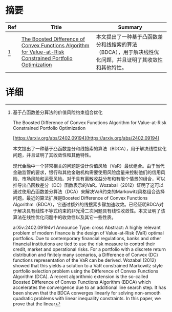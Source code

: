 # 摘要

| Ref | Title | Summary |
| --- | --- | --- |
| [^1] | [The Boosted Difference of Convex Functions Algorithm for Value-at-Risk Constrained Portfolio Optimization](https://arxiv.org/abs/2402.09194) | 本文提出了一种基于凸函数差分和线搜索的算法（BDCA），用于解决线性优化问题，并且证明了其收敛性和其他特性。 |

# 详细

[^1]: 基于凸函数差分算法的价值风险约束组合优化

    The Boosted Difference of Convex Functions Algorithm for Value-at-Risk Constrained Portfolio Optimization

    [https://arxiv.org/abs/2402.09194](https://arxiv.org/abs/2402.09194)

    本文提出了一种基于凸函数差分和线搜索的算法（BDCA），用于解决线性优化问题，并且证明了其收敛性和其他特性。

    

    现代金融中一个非常相关的问题是设计价值风险（VaR）最优组合。由于当代金融监管的要求，银行和其他金融机构需要使用风险度量来控制他们的信用风险、市场风险和运营风险。对于具有离散收益分布和有限个情景的组合，可以推导出凸函数差分（DC）函数表示的VaR。Wozabal（2012）证明了这可以通过使用凸函数差分算法（DCA）来解决VaR约束的Markowitz风格组合选择问题。最近的算法扩展是Boosted Difference of Convex Functions Algorithm（BDCA），它通过额外的线搜索步骤加速收敛。已经证明BDCA对于解决具有线性不等式约束的非光滑二次问题具有线性收敛性。本文证明了该算法在线性优化问题中的收敛性以及其它一些性质。

    arXiv:2402.09194v1 Announce Type: cross Abstract: A highly relevant problem of modern finance is the design of Value-at-Risk (VaR) optimal portfolios. Due to contemporary financial regulations, banks and other financial institutions are tied to use the risk measure to control their credit, market and operational risks. For a portfolio with a discrete return distribution and finitely many scenarios, a Difference of Convex (DC) functions representation of the VaR can be derived. Wozabal (2012) showed that this yields a solution to a VaR constrained Markowitz style portfolio selection problem using the Difference of Convex Functions Algorithm (DCA). A recent algorithmic extension is the so-called Boosted Difference of Convex Functions Algorithm (BDCA) which accelerates the convergence due to an additional line search step. It has been shown that the BDCA converges linearly for solving non-smooth quadratic problems with linear inequality constraints. In this paper, we prove that the linear
    

